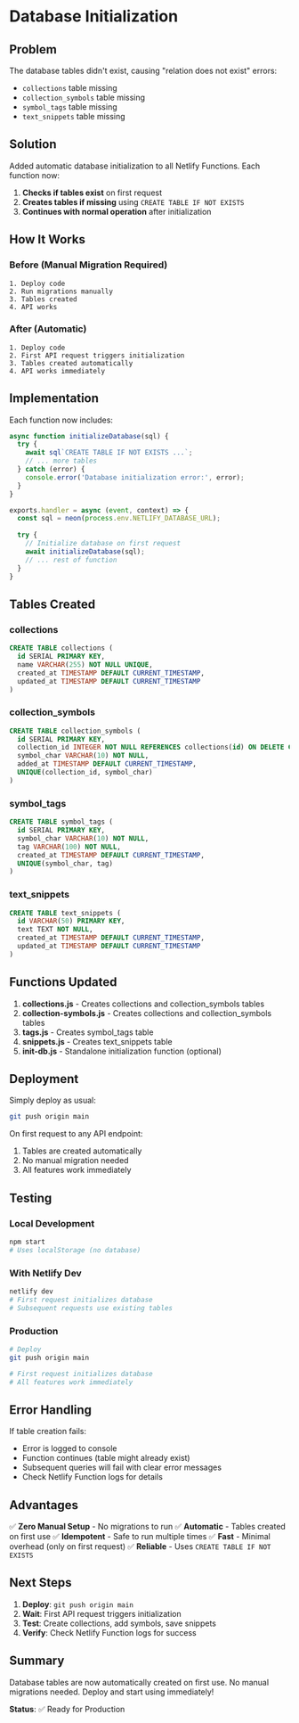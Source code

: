 # Database Initialization

## Problem

The database tables didn't exist, causing "relation does not exist" errors:
- `collections` table missing
- `collection_symbols` table missing
- `symbol_tags` table missing
- `text_snippets` table missing

## Solution

Added automatic database initialization to all Netlify Functions. Each function now:

1. **Checks if tables exist** on first request
2. **Creates tables if missing** using `CREATE TABLE IF NOT EXISTS`
3. **Continues with normal operation** after initialization

## How It Works

### Before (Manual Migration Required)
```
1. Deploy code
2. Run migrations manually
3. Tables created
4. API works
```

### After (Automatic)
```
1. Deploy code
2. First API request triggers initialization
3. Tables created automatically
4. API works immediately
```

## Implementation

Each function now includes:

```javascript
async function initializeDatabase(sql) {
  try {
    await sql`CREATE TABLE IF NOT EXISTS ...`;
    // ... more tables
  } catch (error) {
    console.error('Database initialization error:', error);
  }
}

exports.handler = async (event, context) => {
  const sql = neon(process.env.NETLIFY_DATABASE_URL);
  
  try {
    // Initialize database on first request
    await initializeDatabase(sql);
    // ... rest of function
  }
}
```

## Tables Created

### collections
```sql
CREATE TABLE collections (
  id SERIAL PRIMARY KEY,
  name VARCHAR(255) NOT NULL UNIQUE,
  created_at TIMESTAMP DEFAULT CURRENT_TIMESTAMP,
  updated_at TIMESTAMP DEFAULT CURRENT_TIMESTAMP
)
```

### collection_symbols
```sql
CREATE TABLE collection_symbols (
  id SERIAL PRIMARY KEY,
  collection_id INTEGER NOT NULL REFERENCES collections(id) ON DELETE CASCADE,
  symbol_char VARCHAR(10) NOT NULL,
  added_at TIMESTAMP DEFAULT CURRENT_TIMESTAMP,
  UNIQUE(collection_id, symbol_char)
)
```

### symbol_tags
```sql
CREATE TABLE symbol_tags (
  id SERIAL PRIMARY KEY,
  symbol_char VARCHAR(10) NOT NULL,
  tag VARCHAR(100) NOT NULL,
  created_at TIMESTAMP DEFAULT CURRENT_TIMESTAMP,
  UNIQUE(symbol_char, tag)
)
```

### text_snippets
```sql
CREATE TABLE text_snippets (
  id VARCHAR(50) PRIMARY KEY,
  text TEXT NOT NULL,
  created_at TIMESTAMP DEFAULT CURRENT_TIMESTAMP,
  updated_at TIMESTAMP DEFAULT CURRENT_TIMESTAMP
)
```

## Functions Updated

1. **collections.js** - Creates collections and collection_symbols tables
2. **collection-symbols.js** - Creates collections and collection_symbols tables
3. **tags.js** - Creates symbol_tags table
4. **snippets.js** - Creates text_snippets table
5. **init-db.js** - Standalone initialization function (optional)

## Deployment

Simply deploy as usual:

```bash
git push origin main
```

On first request to any API endpoint:
1. Tables are created automatically
2. No manual migration needed
3. All features work immediately

## Testing

### Local Development
```bash
npm start
# Uses localStorage (no database)
```

### With Netlify Dev
```bash
netlify dev
# First request initializes database
# Subsequent requests use existing tables
```

### Production
```bash
# Deploy
git push origin main

# First request initializes database
# All features work immediately
```

## Error Handling

If table creation fails:
- Error is logged to console
- Function continues (table might already exist)
- Subsequent queries will fail with clear error messages
- Check Netlify Function logs for details

## Advantages

✅ **Zero Manual Setup** - No migrations to run
✅ **Automatic** - Tables created on first use
✅ **Idempotent** - Safe to run multiple times
✅ **Fast** - Minimal overhead (only on first request)
✅ **Reliable** - Uses `CREATE TABLE IF NOT EXISTS`

## Next Steps

1. **Deploy**: `git push origin main`
2. **Wait**: First API request triggers initialization
3. **Test**: Create collections, add symbols, save snippets
4. **Verify**: Check Netlify Function logs for success

## Summary

Database tables are now automatically created on first use. No manual migrations needed. Deploy and start using immediately!

**Status**: ✅ Ready for Production
